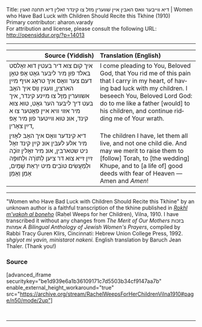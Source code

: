 <html>
<head></head>
<body>
Title: דיא װײבּער װאס האבּין אײן שׁװערין מזל צו קינדר זאלין דיא תחנה זאגין | Women who Have Bad Luck with Children Should Recite this Tkhine (1910)<br />
Primary contributor: aharon.varady<br />
For attribution and license, please consult the following URL: <a href="http://opensiddur.org/?p=14013">http://opensiddur.org/?p=14013</a>
<p />
<hr />

<table style="margin-left: auto;margin-right: auto;" class="draggable">
<thead><tr><th id="x" style="text-align: right;">Source (Yiddish)</th><th style="text-align: left;">Translation (English)</th></tr></thead>
<tbody>
<tr><td style="vertical-align:top;">
<div class="yiddish" lang="yi">
איך קוּם צוּא דיר בּעטין דוּא זאָלסט בּאלד פוּן מיר ליבּער גאָט 
אָפּ טאָן דעם צער װאָס איךְ טראָג אױף מײַן הארצין, 
װעגין װָס איך האָבּ אשװערין מַזֶל צוּ מײַנע קינדר, 
איך בּעט דיך ליבּער הער גאָט, 
טוּא צוּא מיר אזױ װיא אײן פאָטער צוּ א קינד, 
אוּנ טוּא װײַטער פוּן מיר אָפּ דײַן צאָרין, 
</span></div></td>

<td style="vertical-align:top;">
<div class="english" lang="en">
I come pleading to You, Beloved God, 
that You rid me of this pain that I carry in my heart, 
of having bad luck with my children. 
I beseech You, Beloved Lord God: 
do to me like a father [would] to his children, 
and continue ridding me of Your wrath. 
</div></td></tr>


<tr><td style="vertical-align:top;">
<div class="yiddish" lang="yi">
דיא קינדער װאָס איך האָבּ לאָזין מיר אלע לעבּין 
אוּנ קײַן קינד זאָל ניט שטארבּין, 
אוּנ מיר זאָלין זוֺכֶה זײַן זײא צוּא דר ציען לְתּוֺרָה 
וּלְחוּפָּה 
וּלְמַעֲשִׂים טוֺבִים מיט יִרְאַת שָׁמַיִם, 
אָמֵן וְאָמֵן׃
</span></div></td>

<td style="vertical-align:top;">
<div class="english" lang="en">
The children I have, let them all live, 
and not one child die. 
And may we merit to raise them to [follow] Torah, 
to [the wedding] Khupe, 
and to [a life of] good deeds with fear of Heaven — 
Amen and <em>Amen</em>!
</div></td>
</tr>
</tbody></table>

<hr />

"Women who Have Bad Luck with Children Should Recite this Tkhine" by an unknown author is a faithful transcription of the tkhine published in <em><a href="https://opensiddur.org/compilations/rabbinic-prayer/seder-tkhines/rokhl-mvako-al-boneho-a-nayye-shas-tekhine-vilna-1910/">Rokhl m'vakoh al boneho</a></em> (Raḥel Weeps for her Children), Vilna, 1910. I have transcribed it without any changes from <em>The Merit of Our Mothers</em> בזכות אמהות <em>A Bilingual Anthology of Jewish Women's Prayers</em>, compiled by Rabbi Tracy Guren Klirs, Cincinnati: Hebrew Union College Press, 1992. <em>shgiyot mi yavin, ministarot nakeni.</em> English translation by Baruch Jean Thaler. (Thank you!)

<h3>Source</h3>

[advanced_iframe securitykey="be1d939e6a1b36109171c7d5503b34cf9147aa7b" enable_external_height_workaround="true" src="https://archive.org/stream/RachelWeepsForHerChildrenVilna1910#page/n50/mode/2up"]

&nbsp;

<hr />

&nbsp;
</body>
</html>